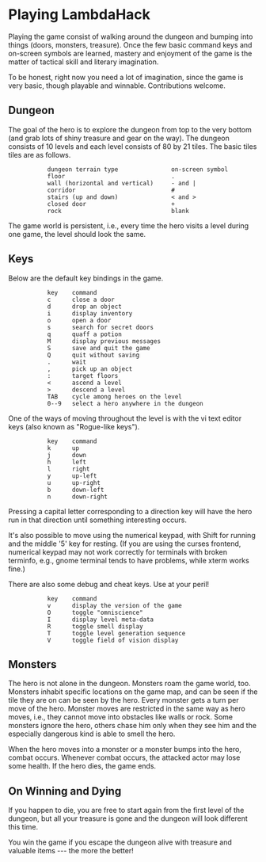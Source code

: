 Playing LambdaHack
==================

Playing the game consist of walking around the dungeon and bumping
into things (doors, monsters, treasure). Once the few basic command keys
and on-screen symbols are learned, mastery and enjoyment of the game
is the matter of tactical skill and literary imagination.

To be honest, right now you need a lot of imagination, since the game
is very basic, though playable and winnable. Contributions welcome.


Dungeon
-------

The goal of the hero is to explore the dungeon from top to the very bottom
(and grab lots of shiny treasure and gear on the way).
The dungeon consists of 10 levels and each level consists of 80 by 21 tiles.
The basic tiles tiles are as follows.

               dungeon terrain type               on-screen symbol
               floor                              .
               wall (horizontal and vertical)     - and |
               corridor                           #
               stairs (up and down)               < and >
               closed door                        +
               rock                               blank

The game world is persistent, i.e., every time the hero visits a level
during one game, the level should look the same.


Keys
----

Below are the default key bindings in the game.

               key    command
               c      close a door
               d      drop an object
               i      display inventory
               o      open a door
               s      search for secret doors
               q      quaff a potion
               M      display previous messages
               S      save and quit the game
               Q      quit without saving
               .      wait
               ,      pick up an object
               :      target floors
               <      ascend a level
               >      descend a level
               TAB    cycle among heroes on the level
               0--9   select a hero anywhere in the dungeon

One of the ways of moving throughout the level is with the vi text editor keys
(also known as "Rogue-like keys").

               key    command
               k      up
               j      down
               h      left
               l      right
               y      up-left
               u      up-right
               b      down-left
               n      down-right

Pressing a capital letter corresponding to a direction key will have
the hero run in that direction until something interesting occurs.

It's also possible to move using the numerical keypad, with Shift for running
and the middle '5' key for resting. (If you are using the curses frontend,
numerical keypad may not work correctly for terminals with broken terminfo,
e.g., gnome terminal tends to have problems, while xterm works fine.)

There are also some debug and cheat keys. Use at your peril!

               key    command
               v      display the version of the game
               O      toggle "omniscience"
               I      display level meta-data
               R      toggle smell display
               T      toggle level generation sequence
               V      toggle field of vision display


Monsters
--------

The hero is not alone in the dungeon. Monsters roam the game world, too.
Monsters inhabit specific locations on the game map, and can be seen
if the tile they are on can be seen by the hero.
Every monster gets a turn per move of the hero. Monster moves
are restricted in the same way as hero moves, i.e., they cannot move
into obstacles like walls or rock. Some monsters
ignore the hero, others chase him only when they see him
and the especially dangerous kind is able to smell the hero.

When the hero moves into a monster or a monster bumps into the hero,
combat occurs. Whenever combat occurs, the attacked actor may lose some health.
If the hero dies, the game ends.


On Winning and Dying
--------------------

If you happen to die, you are free to start again from the first level
of the dungeon, but all your treasure is gone and the dungeon will look
different this time.

You win the game if you escape the dungeon alive with treasure and valuable
items --- the more the better!
